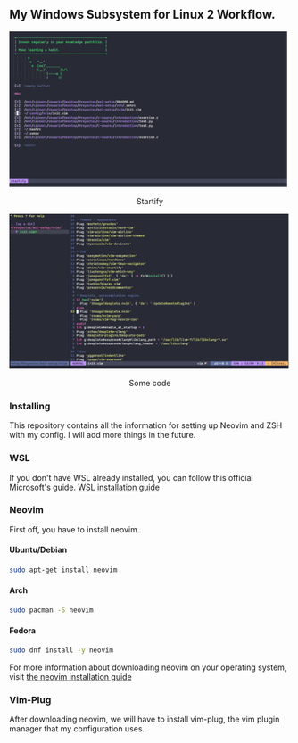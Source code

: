 ## My Windows Subsystem for Linux 2 Workflow.
![Start page](./img/start-page.png "Startify")

<p align="center"> Startify </p>

![Coding](./img/coding.png "Some code")

<p align="center"> Some code </p>

### Installing
This repository contains all the information for setting up Neovim and ZSH with my config. I will add more things in the future.

### WSL

If you don't have WSL already installed, you can follow this official Microsoft's guide. [WSL installation guide](https://docs.microsoft.com/en-us/windows/wsl/install-win10)

### Neovim
First off, you have to install neovim.

#### Ubuntu/Debian
```bash
sudo apt-get install neovim
```
#### Arch
```bash
sudo pacman -S neovim
```
#### Fedora
```bash
sudo dnf install -y neovim 
```

For more information about downloading neovim on your operating system, visit [the neovim installation guide](https://github.com/neovim/neovim/wiki/Installing-Neovim)

### Vim-Plug

After downloading neovim, we will have to install vim-plug, the vim plugin manager that my configuration uses.

